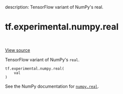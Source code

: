 description: TensorFlow variant of NumPy's real.

<div itemscope itemtype="http://developers.google.com/ReferenceObject">
<meta itemprop="name" content="tf.experimental.numpy.real" />
<meta itemprop="path" content="Stable" />
</div>

# tf.experimental.numpy.real

<!-- Insert buttons and diff -->

<table class="tfo-notebook-buttons tfo-api nocontent" align="left">

</table>

<a target="_blank" class="external" href="/code/stable/tensorflow/python/ops/numpy_ops/np_array_ops.py">View source</a>



TensorFlow variant of NumPy's `real`.

<pre class="devsite-click-to-copy prettyprint lang-py tfo-signature-link">
<code>tf.experimental.numpy.real(
    val
)
</code></pre>



<!-- Placeholder for "Used in" -->

See the NumPy documentation for [`numpy.real`](https://numpy.org/doc/1.16/reference/generated/numpy.real.html).
